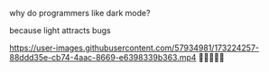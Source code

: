 why do programmers like dark mode?

because light attracts bugs


https://user-images.githubusercontent.com/57934981/173224257-88ddd35e-cb74-4aac-8669-e6398339b363.mp4
🤣😂🤣😂🤣
